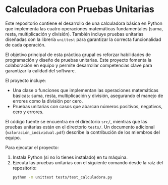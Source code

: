 # Calculadora con Pruebas Unitarias

Este repositorio contiene el desarrollo de una calculadora básica en Python que implementa las cuatro operaciones matemáticas fundamentales (suma, resta, multiplicación y división). También incluye pruebas unitarias diseñadas con la librería `unittest` para garantizar la correcta funcionalidad de cada operación.

El objetivo principal de esta práctica grupal es reforzar habilidades de programación y diseño de pruebas unitarias. Este proyecto fomenta la colaboración en equipo y permite desarrollar competencias clave para garantizar la calidad del software.

El proyecto incluye:

- Una clase o funciones que implementan las operaciones matemáticas básicas: suma, resta, multiplicación y división, asegurando el manejo de errores como la división por cero.
- Pruebas unitarias con casos que abarcan números positivos, negativos, cero y errores.

El código fuente se encuentra en el directorio `src/`, mientras que las pruebas unitarias están en el directorio `tests/`. Un documento adicional (`valoración_individual.pdf`) describe la contribución de los miembros del equipo.

Para ejecutar el proyecto:

1. Instala Python (si no lo tienes instalado) en tu máquina.
2. Ejecuta las pruebas unitarias con el siguiente comando desde la raíz del repositorio:
   ```bash
   python -m unittest tests/test_calculadora.py


